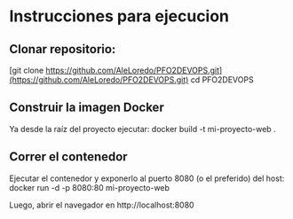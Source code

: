 # Instrucciones para ejecucion
## Clonar repositorio:
[git clone https://github.com/AleLoredo/PFO2DEVOPS.git](https://github.com/AleLoredo/PFO2DEVOPS.git)
cd PFO2DEVOPS

## Construir la imagen Docker
Ya desde la raíz del proyecto ejecutar: 
docker build -t mi-proyecto-web .

## Correr el contenedor
Ejecutar el contenedor y exponerlo al puerto 8080 (o el preferido) del host:
docker run -d -p 8080:80 mi-proyecto-web

Luego, abrir el navegador en http://localhost:8080


